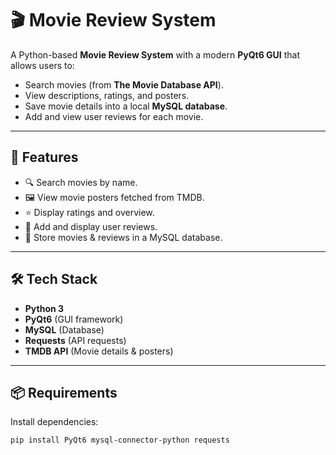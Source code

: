 # 🎬 Movie Review System

A Python-based **Movie Review System** with a modern **PyQt6 GUI** that allows users to:
- Search movies (from **The Movie Database API**).
- View descriptions, ratings, and posters.
- Save movie details into a local **MySQL database**.
- Add and view user reviews for each movie.

---

## 🚀 Features
- 🔍 Search movies by name.
- 🖼️ View movie posters fetched from TMDB.
- ⭐ Display ratings and overview.
- 📝 Add and display user reviews.
- 💾 Store movies & reviews in a MySQL database.

---

## 🛠️ Tech Stack
- **Python 3**
- **PyQt6** (GUI framework)
- **MySQL** (Database)
- **Requests** (API requests)
- **TMDB API** (Movie details & posters)

---

## 📦 Requirements
Install dependencies:
```bash
pip install PyQt6 mysql-connector-python requests
